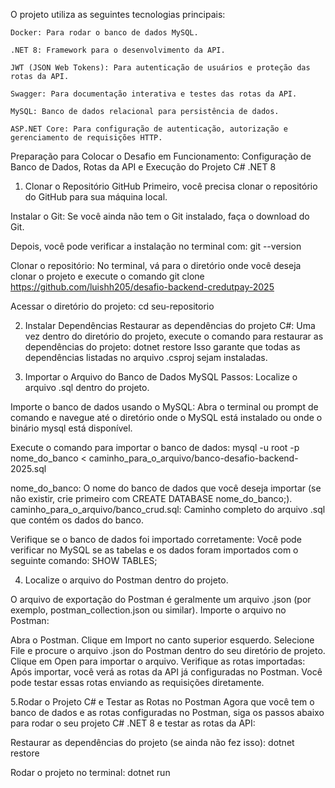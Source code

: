 O projeto utiliza as seguintes tecnologias principais:

    Docker: Para rodar o banco de dados MySQL.

    .NET 8: Framework para o desenvolvimento da API.

    JWT (JSON Web Tokens): Para autenticação de usuários e proteção das rotas da API.

    Swagger: Para documentação interativa e testes das rotas da API.

    MySQL: Banco de dados relacional para persistência de dados.

    ASP.NET Core: Para configuração de autenticação, autorização e gerenciamento de requisições HTTP.

Preparação para Colocar o Desafio em Funcionamento: Configuração de Banco de Dados, Rotas da API e Execução do Projeto C# .NET 8

1. Clonar o Repositório GitHub
   Primeiro, você precisa clonar o repositório do GitHub para sua máquina local.

Instalar o Git: Se você ainda não tem o Git instalado, faça o download do Git.

Depois, você pode verificar a instalação no terminal com:
git --version

Clonar o repositório: No terminal, vá para o diretório onde você deseja clonar o projeto e execute o comando
git clone https://github.com/luishh205/desafio-backend-credutpay-2025

Acessar o diretório do projeto:
cd seu-repositorio

2. Instalar Dependências
   Restaurar as dependências do projeto C#: Uma vez dentro do diretório do projeto, execute o comando para restaurar as dependências do projeto:
   dotnet restore
   Isso garante que todas as dependências listadas no arquivo .csproj sejam instaladas.

3. Importar o Arquivo do Banco de Dados MySQL
Passos:
Localize o arquivo .sql dentro do projeto.

Importe o banco de dados usando o MySQL:
Abra o terminal ou prompt de comando e navegue até o diretório onde o MySQL está instalado ou onde o binário mysql está disponível.

Execute o comando para importar o banco de dados:
mysql -u root -p nome_do_banco < caminho_para_o_arquivo/banco-desafio-backend-2025.sql

nome_do_banco: O nome do banco de dados que você deseja importar (se não existir, crie primeiro com CREATE DATABASE nome_do_banco;).
caminho_para_o_arquivo/banco_crud.sql: Caminho completo do arquivo .sql que contém os dados do banco.

Verifique se o banco de dados foi importado corretamente: Você pode verificar no MySQL se as tabelas e os dados foram importados com o seguinte comando:
SHOW TABLES;

4. Localize o arquivo do Postman dentro do projeto.

O arquivo de exportação do Postman é geralmente um arquivo .json (por exemplo, postman_collection.json ou similar).
Importe o arquivo no Postman:

Abra o Postman.
Clique em Import no canto superior esquerdo.
Selecione File e procure o arquivo .json do Postman dentro do seu diretório de projeto.
Clique em Open para importar o arquivo.
Verifique as rotas importadas: Após importar, você verá as rotas da API já configuradas no Postman. Você pode testar essas rotas enviando as requisições diretamente.

5.Rodar o Projeto C# e Testar as Rotas no Postman
Agora que você tem o banco de dados e as rotas configuradas no Postman, siga os passos abaixo para rodar o seu projeto C# .NET 8 e testar as rotas da API:

Restaurar as dependências do projeto (se ainda não fez isso):
dotnet restore

Rodar o projeto no terminal:
dotnet run
